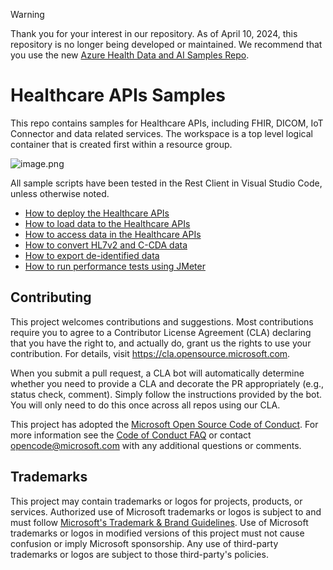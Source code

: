 > [!WARNING]  
> Thank you for your interest in our repository. As of April 10, 2024, this repository is no longer being developed or maintained. We recommend that you use the new [Azure Health Data and AI Samples Repo](https://github.com/Azure-Samples/azure-health-data-and-ai-samples).

# Healthcare APIs Samples

This repo contains samples for Healthcare APIs, including FHIR, DICOM, IoT Connector and data related services. The workspace is a top level logical container that is created first within a resource group.

![image.png](/docs/images/workspace.png)

All sample scripts have been tested in the Rest Client in Visual Studio Code, unless otherwise noted.

- [How to deploy the Healthcare APIs](/docs/HowToDeploy.md)
- [How to load data to the Healthcare APIs](/docs/HowToLoadData.md)
- [How to access data in the Healthcare APIs](/docs/HowToAccessData.md)
- [How to convert HL7v2 and C-CDA data](https://docs.microsoft.com/en-us/azure/healthcare-apis/azure-api-for-fhir/convert-data)
- [How to export de-identified data](https://docs.microsoft.com/en-us/azure/healthcare-apis/fhir/de-identified-export)
- [How to run performance tests using JMeter](/docs/HowToRunPerformanceTest.md)


## Contributing

This project welcomes contributions and suggestions.  Most contributions require you to agree to a
Contributor License Agreement (CLA) declaring that you have the right to, and actually do, grant us
the rights to use your contribution. For details, visit https://cla.opensource.microsoft.com.

When you submit a pull request, a CLA bot will automatically determine whether you need to provide
a CLA and decorate the PR appropriately (e.g., status check, comment). Simply follow the instructions
provided by the bot. You will only need to do this once across all repos using our CLA.

This project has adopted the [Microsoft Open Source Code of Conduct](https://opensource.microsoft.com/codeofconduct/).
For more information see the [Code of Conduct FAQ](https://opensource.microsoft.com/codeofconduct/faq/) or
contact [opencode@microsoft.com](mailto:opencode@microsoft.com) with any additional questions or comments.

## Trademarks

This project may contain trademarks or logos for projects, products, or services. Authorized use of Microsoft 
trademarks or logos is subject to and must follow 
[Microsoft's Trademark & Brand Guidelines](https://www.microsoft.com/en-us/legal/intellectualproperty/trademarks/usage/general).
Use of Microsoft trademarks or logos in modified versions of this project must not cause confusion or imply Microsoft sponsorship.
Any use of third-party trademarks or logos are subject to those third-party's policies.

